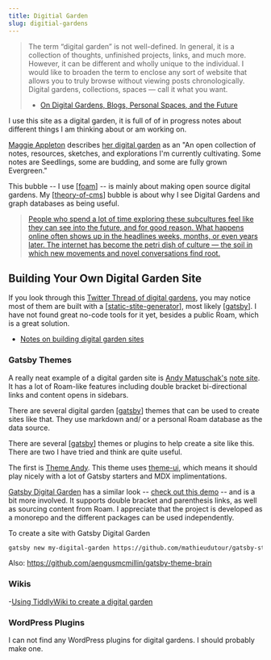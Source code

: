 ```yaml
---
title: Digitial Garden
slug: digitial-gardens
---
```


> The term “digital garden” is not well-defined. In general, it is a collection of thoughts, unfinished projects, links, and much more. However, it can be different and wholly unique to the individual. I would like to broaden the term to enclose any sort of website that allows you to truly browse without viewing posts chronologically. Digital gardens, collections, spaces — call it what you want.
>   - [On Digital Gardens, Blogs, Personal Spaces, and the Future](https://wptavern.com/on-digital-gardens-blogs-personal-spaces-and-the-future)

I use this site as a digital garden, it is full of of in progress notes about different things I am thinking about or am working on.

[Maggie Appleton](https://maggieappleton.com/) describes [her digital garden](https://maggieappleton.com/garden/) as an "An open collection of notes, resources, sketches, and explorations I'm currently cultivating. Some notes are Seedlings, some are budding, and some are fully grown Evergreen."

This bubble -- I use [[foam]] -- is mainly about making open source digital gardens. My [[theory-of-cms]] bubble is about why I see Digital Gardens and graph databases as being useful.

>[People who spend a lot of time exploring these subcultures feel like they can see into the future, and for good reason. What happens online often shows up in the headlines weeks, months, or even years later. The internet has become the petri dish of culture — the soil in which new movements and novel conversations find root.](https://aaronzlewis.com/2020/07/07/the-garden-of-forking-memes)


## Building Your Own Digital Garden Site

If you look through this [Twitter Thread of digital gardens](https://twitter.com/Mappletons/status/1250532315459194880?s=09
), you may notice most of them are built with a [[static-stite-generator]], most likely [[gatsby]]. I have not found great no-code tools for it yet, besides a public Roam, which is a great solution.

- [Notes on building digital garden sites](https://jborichevskiy.com/posts/patch-notes-v4/)

### Gatsby Themes

A really neat example of a digital garden site is [Andy Matuschak's](http://andymatuschak.org/) [note site](https://notes.andymatuschak.org/). It has a lot of Roam-like features including double bracket bi-directional links and content opens in sidebars.

There are several digital garden [[gatsby]] themes that can be used to create sites like that. They use markdown and/ or a personal Roam database as the data source.

There are several [[gatsby]] themes or plugins to help create a site like this. There are two I have tried and think are quite useful.

The first is [Theme Andy](https://github.com/aravindballa/gatsby-theme-andy). This theme uses [theme-ui](https://theme-ui.com/home/), which means it should play nicely with a lot of Gatsby starters and MDX implimentations.

[Gatsby Digital Garden](https://github.com/mathieudutour/gatsby-digital-garden) has a similar look -- [check out this demo](https://mathieudutour.github.io/gatsby-digital-garden/) -- and is a bit more involved. It supports double bracket and parenthesis links, as well as sourcing content from Roam. I appreciate that the project is developed as a monorepo and the different packages can be used independently.

To create a site with Gatsby Digital Garden

```sh
gatsby new my-digital-garden https://github.com/mathieudutour/gatsby-starter-digital-garden
```

Also: https://github.com/aengusmcmillin/gatsby-theme-brain

### Wikis

 -[Using TiddlyWiki to create a digital garden](https://learnawesome.org/digitalgardensetup)

### WordPress Plugins

I can not find any WordPress plugins for digital gardens. I should probably make one.



[//begin]: # "Autogenerated link references for markdown compatibility"
[foam]: foam "Foam Bubble"
[theory-of-cms]: theory-of-cms "Growing Into Graphs and Gardens"
[static-stite-generator]: static-stite-generator "Statice Site Generator(s)"
[gatsby]: gatsby "Gatsby"
[//end]: # "Autogenerated link references"